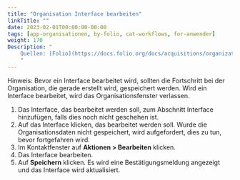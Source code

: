 ```yaml
---
title: "Organisation Interface bearbeiten"
linkTitle: ""
date: 2023-02-01T00:00:00-00:00
tags: [app-organisationen, by-folio, cat-workflows, for-anwender]
weight: 170
Description: "
    Quellen: [Folio](https://docs.folio.org/docs/acquisitions/organizations/#editing-an-interface) & [GBV](https://info.gbv.de/display/FOLIOGBVEXTERN/Folio:+Organisation+Interface+bearbeiten)
    "
---
```


Hinweis: Bevor ein Interface bearbeitet wird, sollten die Fortschritt bei der Organisation, die gerade erstellt wird, gespeichert werden. Wird ein Interface bearbeitet, wird das Organisationsfenster verlassen.

1.  Das Interface, das bearbeitet werden soll, zum Abschnitt Interface hinzufügen, falls dies noch nicht geschehen ist.
2.  Auf das Interface klicken, das bearbeitet werden soll. Wurde die Organisationsdaten nicht gespeichert, wird aufgefordert, dies zu tun, bevor fortgefahren wird.
3.  Im Kontaktfenster auf **Aktionen > Bearbeiten** klicken.
4.  Das Interface bearbeiten.
5.  Auf **Speichern** klicken. Es wird eine Bestätigungsmeldung angezeigt und das Interface wird aktualisiert.
